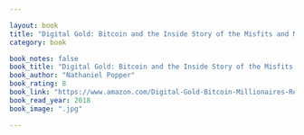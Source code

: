 ```yaml
---

layout: book
title: "Digital Gold: Bitcoin and the Inside Story of the Misfits and Millionaires Trying to Reinvent Money"
category: book

book_notes: false
book_title: "Digital Gold: Bitcoin and the Inside Story of the Misfits and Millionaires Trying to Reinvent Money"
book_author: "Nathaniel Popper"
book_rating: 8
book_link: "https://www.amazon.com/Digital-Gold-Bitcoin-Millionaires-Reinvent/dp/006236250X"
book_read_year: 2018
book_image: ".jpg"

---
```

